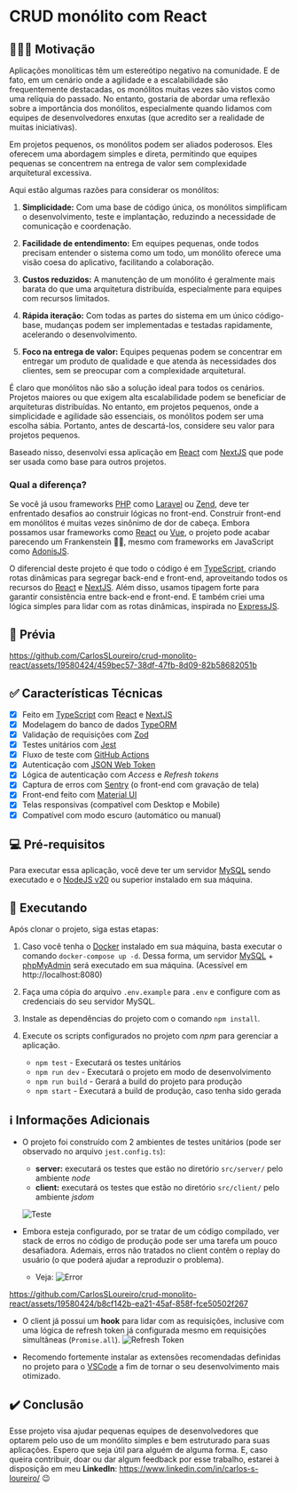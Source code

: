 # CRUD monólito com React

## 👨🏻‍💻 Motivação
Aplicações monolíticas têm um estereótipo negativo na comunidade. E de fato, em um cenário onde a agilidade e a escalabilidade são frequentemente destacadas, os monólitos muitas vezes são vistos como uma relíquia do passado. No entanto, gostaria de abordar uma reflexão sobre a importância dos monólitos, especialmente quando lidamos com equipes de desenvolvedores enxutas (que acredito ser a realidade de muitas iniciativas).

Em projetos pequenos, os monólitos podem ser aliados poderosos. Eles oferecem uma abordagem simples e direta, permitindo que equipes pequenas se concentrem na entrega de valor sem complexidade arquitetural excessiva.

Aqui estão algumas razões para considerar os monólitos:

1. **Simplicidade:** Com uma base de código única, os monólitos simplificam o desenvolvimento, teste e implantação, reduzindo a necessidade de comunicação e coordenação.

2. **Facilidade de entendimento:** Em equipes pequenas, onde todos precisam entender o sistema como um todo, um monólito oferece uma visão coesa do aplicativo, facilitando a colaboração.

3. **Custos reduzidos:** A manutenção de um monólito é geralmente mais barata do que uma arquitetura distribuída, especialmente para equipes com recursos limitados.

4. **Rápida iteração:** Com todas as partes do sistema em um único código-base, mudanças podem ser implementadas e testadas rapidamente, acelerando o desenvolvimento.

5. **Foco na entrega de valor:**  Equipes pequenas podem se concentrar em entregar um produto de qualidade e que atenda às necessidades dos clientes, sem se preocupar com a complexidade arquitetural.

É claro que monólitos não são a solução ideal para todos os cenários. Projetos maiores ou que exigem alta escalabilidade podem se beneficiar de arquiteturas distribuídas. No entanto, em projetos pequenos, onde a simplicidade e agilidade são essenciais, os monólitos podem ser uma escolha sábia. Portanto, antes de descartá-los, considere seu valor para projetos pequenos.

Baseado nisso, desenvolvi essa aplicação em [React](https://react.dev) com [NextJS](https://nextjs.org) que pode ser usada como base para outros projetos.

### Qual a diferença?

Se você já usou frameworks [PHP](https://www.php.net) como [Laravel](https://laravel.com) ou [Zend](https://framework.zend.com), deve ter enfrentado desafios ao construir lógicas no front-end. Construir front-end em monólitos é muitas vezes sinônimo de dor de cabeça. Embora possamos usar frameworks como [React](https://react.dev) ou [Vue](https://vuejs.org), o projeto pode acabar parecendo um Frankenstein 🧟‍♂, mesmo com frameworks em JavaScript como [AdonisJS](https://adonisjs.com).

O diferencial deste projeto é que todo o código é em [TypeScript](https://www.typescriptlang.org), criando rotas dinâmicas para segregar back-end e front-end, aproveitando todos os recursos do [React](https://react.dev) e [NextJS](https://nextjs.org). Além disso, usamos tipagem forte para garantir consistência entre back-end e front-end. E também criei uma lógica simples para lidar com as rotas dinâmicas, inspirada no [ExpressJS](https://expressjs.com).

## 🎥 Prévia
https://github.com/CarlosSLoureiro/crud-monolito-react/assets/19580424/459bec57-38df-47fb-8d09-82b58682051b

## ✅ Características Técnicas

- [x] Feito em [TypeScript](https://www.typescriptlang.org) com [React](https://react.dev) e [NextJS](https://nextjs.org)
- [x] Modelagem do banco de dados [TypeORM](https://typeorm.io)
- [x] Validação de requisições com [Zod](https://zod.dev)
- [x] Testes unitários com [Jest](https://jestjs.io)
- [x] Fluxo de teste com [GitHub Actions](https://docs.github.com/pt/actions)
- [x] Autenticação com [JSON Web Token](https://jwt.io)
- [x] Lógica de autenticação com *Access* e *Refresh tokens*
- [x] Captura de erros com [Sentry](https://sentry.io) (o front-end com gravação de tela)
- [x] Front-end feito com [Material UI](https://mui.com/material-ui/)
- [x] Telas responsivas (compatível com Desktop e Mobile)
- [x] Compatível com modo escuro (automático ou manual)

## 💻 Pré-requisitos
Para executar essa aplicação, você deve ter um servidor [MySQL](https://www.mysql.com) sendo executado e o [NodeJS v20](https://nodejs.org/pt) ou superior instalado em sua máquina.

## 🚀 Executando

Após clonar o projeto, siga estas etapas:

1. Caso você tenha o [Docker](https://www.docker.com) instalado em sua máquina, basta executar o comando `docker-compose up -d`. Dessa forma, um servidor [MySQL](https://www.mysql.com) + [phpMyAdmin](https://www.phpmyadmin.net) será executado em sua máquina. (Acessível em http://localhost:8080)

2. Faça uma cópia do arquivo `.env.example` para `.env` e configure com as credenciais do seu servidor MySQL.

3. Instale as dependências do projeto com o comando `npm install`.

4. Execute os scripts configurados no projeto com *npm* para gerenciar a aplicação.
    - `npm test` - Executará os testes unitários
    - `npm run dev` - Executará o projeto em modo de desenvolvimento
    - `npm run build` - Gerará a build do projeto para produção
    - `npm start` - Executará a build de produção, caso tenha sido gerada

## ℹ️ Informações Adicionais
- O projeto foi construído com 2 ambientes de testes unitários (pode ser observado no arquivo `jest.config.ts`): 
    - **server:** executará os testes que estão no diretório `src/server/` pelo ambiente *node*
    - **client:** executará os testes que estão no diretório `src/client/` pelo ambiente *jsdom*

    ![Teste](https://github.com/CarlosSLoureiro/crud-monolito-react/assets/19580424/45bf4311-70f9-49f1-8915-766171f047e6)

- Embora esteja configurado, por se tratar de um código compilado, ver stack de erros no código de produção pode ser uma tarefa um pouco desafiadora. Ademais, erros não tratados no client contêm o replay do usuário (o que poderá ajudar a reproduzir o problema).
  - Veja:
    ![Error](https://github.com/CarlosSLoureiro/crud-monolito-react/assets/19580424/479e4b71-a281-4c91-a4f6-c1a0d8ebb445)

https://github.com/CarlosSLoureiro/crud-monolito-react/assets/19580424/b8cf142b-ea21-45af-858f-fce50502f267

- O client já possui um **hook** para lidar com as requisições, inclusive com uma lógica de refresh token já configurada mesmo em requisições simultâneas (`Promise.all`).
    ![Refresh Token](https://github.com/CarlosSLoureiro/crud-monolito-react/assets/19580424/9d99eb7d-ef45-4d7d-8e4a-ab25be32eba6)

- Recomendo fortemente instalar as extensões recomendadas definidas no projeto para o [VSCode](https://code.visualstudio.com) a fim de tornar o seu desenvolvimento mais otimizado.

## ✔️ Conclusão

Esse projeto visa ajudar pequenas equipes de desenvolvedores que optarem pelo uso de um monólito simples e bem estruturado para suas aplicações. Espero que seja útil para alguém de alguma forma. E, caso queira contribuir, doar ou dar algum feedback por esse trabalho, estarei à disposição em meu **LinkedIn**: https://www.linkedin.com/in/carlos-s-loureiro/ 😉
